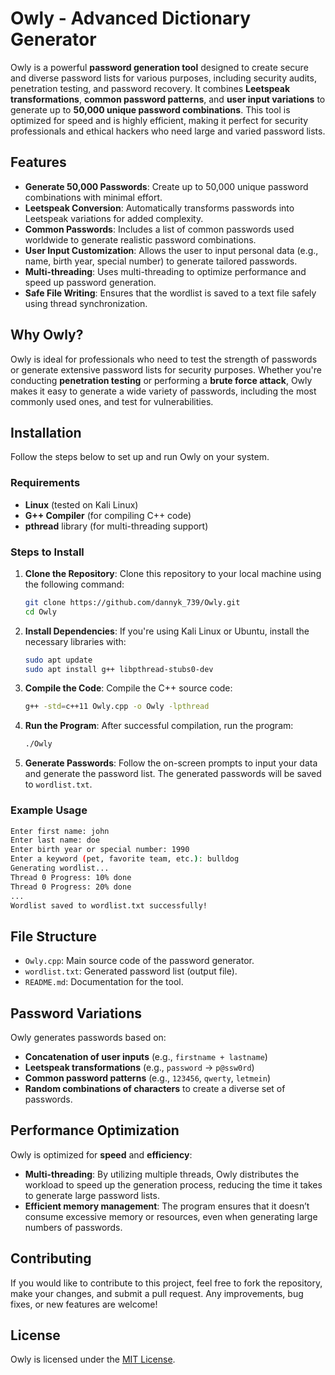 
# Owly - Advanced Dictionary Generator

Owly is a powerful **password generation tool** designed to create secure and diverse password lists for various purposes, including security audits, penetration testing, and password recovery. It combines **Leetspeak transformations**, **common password patterns**, and **user input variations** to generate up to **50,000 unique password combinations**. This tool is optimized for speed and is highly efficient, making it perfect for security professionals and ethical hackers who need large and varied password lists.

## Features

- **Generate 50,000 Passwords**: Create up to 50,000 unique password combinations with minimal effort.
- **Leetspeak Conversion**: Automatically transforms passwords into Leetspeak variations for added complexity.
- **Common Passwords**: Includes a list of common passwords used worldwide to generate realistic password combinations.
- **User Input Customization**: Allows the user to input personal data (e.g., name, birth year, special number) to generate tailored passwords.
- **Multi-threading**: Uses multi-threading to optimize performance and speed up password generation.
- **Safe File Writing**: Ensures that the wordlist is saved to a text file safely using thread synchronization.

## Why Owly?

Owly is ideal for professionals who need to test the strength of passwords or generate extensive password lists for security purposes. Whether you're conducting **penetration testing** or performing a **brute force attack**, Owly makes it easy to generate a wide variety of passwords, including the most commonly used ones, and test for vulnerabilities.

## Installation

Follow the steps below to set up and run Owly on your system.

### Requirements

- **Linux** (tested on Kali Linux)
- **G++ Compiler** (for compiling C++ code)
- **pthread** library (for multi-threading support)

### Steps to Install

1. **Clone the Repository**:
   Clone this repository to your local machine using the following command:
   ```bash
   git clone https://github.com/dannyk_739/Owly.git
   cd Owly
   ```

2. **Install Dependencies**:
   If you're using Kali Linux or Ubuntu, install the necessary libraries with:
   ```bash
   sudo apt update
   sudo apt install g++ libpthread-stubs0-dev
   ```

3. **Compile the Code**:
   Compile the C++ source code:
   ```bash
   g++ -std=c++11 Owly.cpp -o Owly -lpthread
   ```

4. **Run the Program**:
   After successful compilation, run the program:
   ```bash
   ./Owly
   ```

5. **Generate Passwords**:
   Follow the on-screen prompts to input your data and generate the password list. The generated passwords will be saved to `wordlist.txt`.

### Example Usage

```bash
Enter first name: john
Enter last name: doe
Enter birth year or special number: 1990
Enter a keyword (pet, favorite team, etc.): bulldog
Generating wordlist...
Thread 0 Progress: 10% done
Thread 0 Progress: 20% done
...
Wordlist saved to wordlist.txt successfully!
```

## File Structure

- `Owly.cpp`: Main source code of the password generator.
- `wordlist.txt`: Generated password list (output file).
- `README.md`: Documentation for the tool.

## Password Variations

Owly generates passwords based on:
- **Concatenation of user inputs** (e.g., `firstname + lastname`)
- **Leetspeak transformations** (e.g., `password` → `p@ssw0rd`)
- **Common password patterns** (e.g., `123456`, `qwerty`, `letmein`)
- **Random combinations of characters** to create a diverse set of passwords.

## Performance Optimization

Owly is optimized for **speed** and **efficiency**:
- **Multi-threading**: By utilizing multiple threads, Owly distributes the workload to speed up the generation process, reducing the time it takes to generate large password lists.
- **Efficient memory management**: The program ensures that it doesn’t consume excessive memory or resources, even when generating large numbers of passwords.

## Contributing

If you would like to contribute to this project, feel free to fork the repository, make your changes, and submit a pull request. Any improvements, bug fixes, or new features are welcome!

## License

Owly is licensed under the [MIT License](LICENSE).
